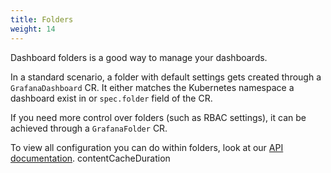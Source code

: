 ```yaml
---
title: Folders
weight: 14
---
```


Dashboard folders is a good way to manage your dashboards.

In a standard scenario, a folder with default settings gets created through a `GrafanaDashboard` CR. It either matches the Kubernetes namespace a dashboard exist in or `spec.folder` field of the CR.

If you need more control over folders (such as RBAC settings), it can be achieved through a `GrafanaFolder` CR.

To view all configuration you can do within folders, look at our [API documentation](../api/#grafanafolderspec).
contentCacheDuration
